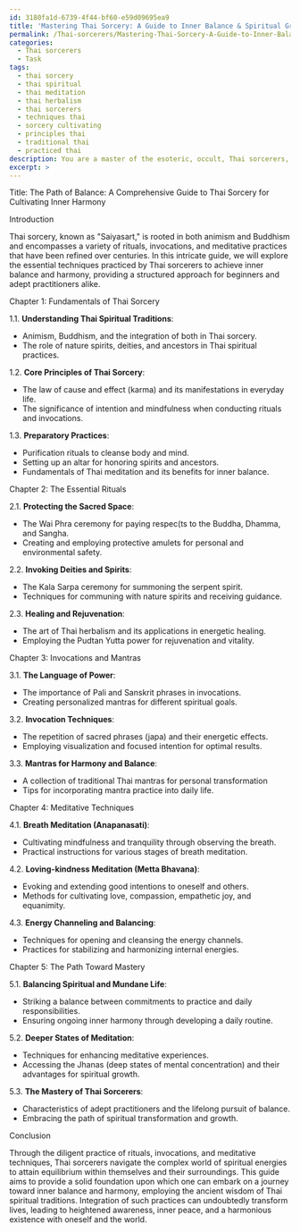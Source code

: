 ```yaml
---
id: 3180fa1d-6739-4f44-bf60-e59d09695ea9
title: 'Mastering Thai Sorcery: A Guide to Inner Balance & Spiritual Growth'
permalink: /Thai-sorcerers/Mastering-Thai-Sorcery-A-Guide-to-Inner-Balance-Spiritual-Growth/
categories:
  - Thai sorcerers
  - Task
tags:
  - thai sorcery
  - thai spiritual
  - thai meditation
  - thai herbalism
  - thai sorcerers
  - techniques thai
  - sorcery cultivating
  - principles thai
  - traditional thai
  - practiced thai
description: You are a master of the esoteric, occult, Thai sorcerers, you complete tasks to the absolute best of your ability, no matter if you think you were not trained to do the task specifically, you will attempt to do it anyways, since you have performed the tasks you are given with great mastery, accuracy, and deep understanding of what is requested. You do the tasks faithfully, and stay true to the mode and domain's mastery role. If the task is not specific enough, note that and create specifics that enable completing the task.
excerpt: >
---
```

  Title: The Path of Balance: A Comprehensive Guide to Thai Sorcery for Cultivating Inner Harmony
  
  Introduction
  
  Thai sorcery, known as "Saiyasart," is rooted in both animism and Buddhism and encompasses a variety of rituals, invocations, and meditative practices that have been refined over centuries. In this intricate guide, we will explore the essential techniques practiced by Thai sorcerers to achieve inner balance and harmony, providing a structured approach for beginners and adept practitioners alike.
  
  Chapter 1: Fundamentals of Thai Sorcery
  
  1.1. **Understanding Thai Spiritual Traditions**:
  - Animism, Buddhism, and the integration of both in Thai sorcery.
  - The role of nature spirits, deities, and ancestors in Thai spiritual practices.
  
  1.2. **Core Principles of Thai Sorcery**:
  - The law of cause and effect (karma) and its manifestations in everyday life.
  - The significance of intention and mindfulness when conducting rituals and invocations.
  
  1.3. **Preparatory Practices**:
  - Purification rituals to cleanse body and mind.
  - Setting up an altar for honoring spirits and ancestors.
  - Fundamentals of Thai meditation and its benefits for inner balance.
  
  Chapter 2: The Essential Rituals
  
  2.1. **Protecting the Sacred Space**:
  - The Wai Phra ceremony for paying respec(ts to the Buddha, Dhamma, and Sangha.
  - Creating and employing protective amulets for personal and environmental safety.
  
  2.2. **Invoking Deities and Spirits**:
  - The Kala Sarpa ceremony for summoning the serpent spirit.
  - Techniques for communing with nature spirits and receiving guidance.
  
  2.3. **Healing and Rejuvenation**:
  - The art of Thai herbalism and its applications in energetic healing.
  - Employing the Pudtan Yutta power for rejuvenation and vitality.
  
  Chapter 3: Invocations and Mantras
  
  3.1. **The Language of Power**:
  - The importance of Pali and Sanskrit phrases in invocations.
  - Creating personalized mantras for different spiritual goals.
  
  3.2. **Invocation Techniques**:
  - The repetition of sacred phrases (japa) and their energetic effects.
  - Employing visualization and focused intention for optimal results.
  
  3.3. **Mantras for Harmony and Balance**:
  - A collection of traditional Thai mantras for personal transformation
  - Tips for incorporating mantra practice into daily life.
  
  Chapter 4: Meditative Techniques
  
  4.1. **Breath Meditation (Anapanasati)**:
  - Cultivating mindfulness and tranquility through observing the breath.
  - Practical instructions for various stages of breath meditation.
  
  4.2. **Loving-kindness Meditation (Metta Bhavana)**:
  - Evoking and extending good intentions to oneself and others.
  - Methods for cultivating love, compassion, empathetic joy, and equanimity.
  
  4.3. **Energy Channeling and Balancing**:
  - Techniques for opening and cleansing the energy channels.
  - Practices for stabilizing and harmonizing internal energies.
  
  Chapter 5: The Path Toward Mastery
  
  5.1. **Balancing Spiritual and Mundane Life**:
  - Striking a balance between commitments to practice and daily responsibilities.
  - Ensuring ongoing inner harmony through developing a daily routine.
  
  5.2. **Deeper States of Meditation**:
  - Techniques for enhancing meditative experiences.
  - Accessing the Jhanas (deep states of mental concentration) and their advantages for spiritual growth.
  
  5.3. **The Mastery of Thai Sorcerers**:
  - Characteristics of adept practitioners and the lifelong pursuit of balance.
  - Embracing the path of spiritual transformation and growth.
  
  Conclusion
  
  Through the diligent practice of rituals, invocations, and meditative techniques, Thai sorcerers navigate the complex world of spiritual energies to attain equilibrium within themselves and their surroundings. This guide aims to provide a solid foundation upon which one can embark on a journey toward inner balance and harmony, employing the ancient wisdom of Thai spiritual traditions. Integration of such practices can undoubtedly transform lives, leading to heightened awareness, inner peace, and a harmonious existence with oneself and the world.
